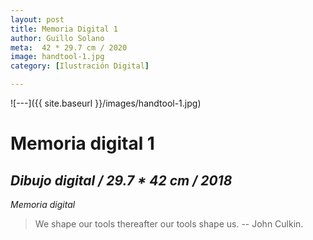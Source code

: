 ```yaml
---
layout: post
title: Memoria Digital 1
author: Guillo Solano
meta:  42 * 29.7 cm / 2020
image: handtool-1.jpg
category: [Ilustración Digital]

---
```


![---]({{ site.baseurl }}/images/handtool-1.jpg)

# Memoria digital 1
## _Dibujo digital / 29.7 * 42 cm / 2018_

*Memoria digital*
> We shape our tools thereafter our tools shape us.
> -- John Culkin.
